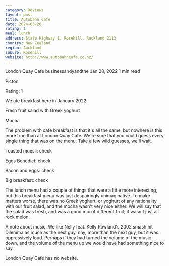 ```yaml
---
category: Reviews
layout: post
title: Autobahn Cafe
date: 2024-03-20
rating: 1
meal: lunch
address: State Highway 1, Rosehill, Auckland 2113
country: New Zealand
region: Auckland
suburb: Rosehill
website: http://www.autobahncafe.co.nz/
---
```


London Quay Cafe
businessandyandthe
Jan 28, 2022
1 min read


Picton

Rating: 1

We ate breakfast here in January 2022

Fresh fruit salad with Greek yoghurt

Mocha

The problem with cafe breakfast is that it's all the same, but nowhere is this more true than at London Quay Cafe. We're sure that you could guess every single thing that was on the menu. Take a few wild guesses, we'll wait.

Toasted muesli: check

Eggs Benedict: check

Bacon and eggs: check

Big breakfast: check

The lunch menu had a couple of things that were a little more interesting, but this breakfast menu was just despairingly unimaginative. To make matters worse, there was no Greek yoghurt, or yoghurt of any nationality with our fruit salad, and the mocha wasn't very nice either. We will say that the salad was fresh, and was a good mix of different fruit; it wasn't just all rock melon.

A note about music. We like Nelly feat. Kelly Rowland's 2002 smash hit Dilemma as much as the next guy, nay, more than the next guy, but it was oppressively loud. Perhaps if they had turned the volume of the music down, and the volume of the menu up we would have had something nice to say.

London Quay Cafe has no website.